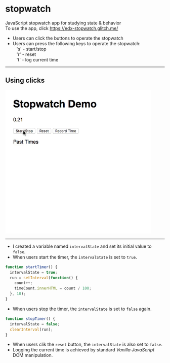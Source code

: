 # stopwatch
JavaScript stopwatch app for studying state &amp; behavior<br>
To use the app, click https://edx-stopwatch.glitch.me/

* Users can click the buttons to operate the stopwatch
* Users can press the following keys to operate the stopwatch:<br>
&nbsp;&nbsp;&nbsp;'s' - start/stop<br>
&nbsp;&nbsp;&nbsp;'r' - reset<br>
&nbsp;&nbsp;&nbsp;'t' - log current time

<hr>

  ## Using clicks

  ![Clicks](/assets/stopwatch.gif)
<hr>

* I created a variable named `intervalState` and set its initial value to `false`.
* When users start the timer, the `intervalState` is set to `true`.
```JavaScript
function startTimer() {
  intervalState = true;
  run = setInterval(function() {
    count++;
    timeCount.innerHTML = count / 100;
  }, 10);
}
```
* When users stop the timer, the `intervalState` is set to `false` again.
```JavaScript
function stopTimer() {
  intervalState = false;
  clearInterval(run);
}
```
* When users clik the `reset` button, the `intervalState` is also set to `false`.
* Logging the current time is achieved by standard *Vanilla JavaScript* DOM manipulation.
